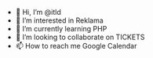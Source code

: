 - 👋 Hi, I’m @itld
- 👀 I’m interested in Reklama
- 🌱 I’m currently learning PHP
- 💞️ I’m looking to collaborate on TICKETS
- 📫 How to reach me Google Calendar

<!---
itld/itld is a ✨ special ✨ repository because its `README.md` (this file) appears on your GitHub profile.
You can click the Preview link to take a look at your changes.
--->
